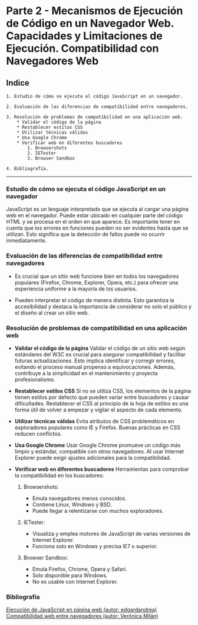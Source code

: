 # Parte 2 - Mecanismos de Ejecución de Código en un Navegador Web. Capacidades y Limitaciones de Ejecución. Compatibilidad con Navegadores Web

## Indice

    1. Estudio de cómo se ejecuta el código JavaScript en un navegador.

    2. Evaluación de las diferencias de compatibilidad entre navegadores.

    3. Resolución de problemas de compatibilidad en una aplicación web.
        * Validar el código de la página
        * Restablecer estilos CSS
        * Utilizar técnicas válidas
        * Usa Google Chrome
        * Verificar web en diferentes buscadores
            1. Browsershots
            2. IETester
            3. Browser Sandbox

    4. Bibliografía.

---

### Estudio de cómo se ejecuta el código JavaScript en un navegador

JavaScript es un lenguaje interpretado que se ejecuta al cargar una página web en el navegador. Puede estar ubicado en cualquier parte del código HTML y se procesa en el orden en que aparece. Es importante tener en cuenta que los errores en funciones pueden no ser evidentes hasta que se utilizan. Esto significa que la detección de fallos puede no ocurrir inmediatamente.

### Evaluación de las diferencias de compatibilidad entre navegadores

* Es crucial que un sitio web funcione bien en todos los navegadores populares (Firefox, Chrome, Explorer, Opera, etc.) para ofrecer una experiencia uniforme a la mayoría de los usuarios.

* Pueden interpretar el código de manera distinta. Esto garantiza la accesibilidad y destaca la importancia de considerar no solo el público y el diseño al crear un sitio web.

### Resolución de problemas de compatibilidad en una aplicación web

* **Validar el código de la página** Validar el código de un sitio web según estándares del W3C es crucial para asegurar compatibilidad y facilitar futuras actualizaciones. Esto implica identificar y corregir errores, evitando el proceso manual propenso a equivocaciones. Además, contribuye a la simplicidad en el mantenimiento y proyecta profesionalismo.

* **Restablecer estilos CSS** Si no se utiliza CSS, los elementos de la página tienen estilos por defecto que pueden variar entre buscadores y causar dificultades. Restablecer el CSS al principio de la hoja de estilos es una forma útil de volver a empezar y vigilar el aspecto de cada elemento.

* **Utilizar técnicas válidas** Evita atributos de CSS problemáticos en exploradores  populares como IE y Firefox. Buenas prácticas en CSS reducen conflictos.

* **Usa Google Chrome** Usar Google Chrome promueve un código más limpio y estándar, compatible con otros navegadores. Al usar Internet Explorer puede exigir ajustes adicionales para la compatibilidad.

* **Verificar web en diferentes buscadores** Herramientas para comprobar la compatibilidad en los buscadores:

    1. Browsershots:
        * Emula navegadores menos conocidos.
        * Contiene Linux, Windows y BSD.
        * Puede llegar a relentizarse con muchos exploradores.

    2. IETester:
        * Visualiza y emplea motores de JavaScript de varias versiones de Internet Explorer.
        * Funciona solo en Windows y precisa IE7 o superior.

    3. Browser Sandbox:
        * Emula Firefox, Chrome, Opera y Safari.
        * Solo disponible para Windows.
        * No es usable con Internet Explorer.

### Bibliografía

[Ejecución de JavaScript en página web (autor: edgardandrea)](https://www.edgardandrea.com/como-se-ejecuta-javascript-dentro-de-un-pagina-web/)
[Compatibilidad web entre navegadores (autor: Verónica Milán)](https://www.lawebera.es/xhtml-css/compatibilidad-web-navegadores.php)
